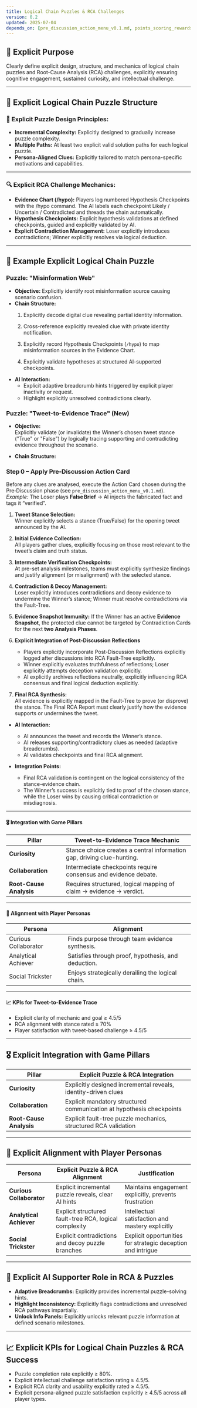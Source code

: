 ```yaml
---
title: Logical Chain Puzzles & RCA Challenges
version: 0.2
updated: 2025‑07‑04
depends_on: [pre_discussion_action_menu_v0.1.md, points_scoring_rewards_v0.2.md]
---
```



## 🎯 Explicit Purpose
Clearly define explicit design, structure, and mechanics of logical chain puzzles and Root-Cause Analysis (RCA) challenges, explicitly ensuring cognitive engagement, sustained curiosity, and intellectual challenge.

---

## 📌 Explicit Logical Chain Puzzle Structure

### 🔗 Explicit Puzzle Design Principles:
- **Incremental Complexity:** Explicitly designed to gradually increase puzzle complexity.
- **Multiple Paths:** At least two explicit valid solution paths for each logical puzzle.
- **Persona-Aligned Clues:** Explicitly tailored to match persona-specific motivations and capabilities.

---

### 🔍 Explicit RCA Challenge Mechanics:
- **Evidence Chart (/hypo):** Players log numbered Hypothesis Checkpoints with the /hypo command. The AI labels each checkpoint Likely / Uncertain / Contradicted and threads the chain automatically.
- **Hypothesis Checkpoints:** Explicit hypothesis validations at defined checkpoints, guided and explicitly validated by AI.
- **Explicit Contradiction Management:** Loser explicitly introduces contradictions; Winner explicitly resolves via logical deduction.

---

## 📖 Example Explicit Logical Chain Puzzle

### Puzzle: "Misinformation Web"
- **Objective:** Explicitly identify root misinformation source causing scenario confusion.
- **Chain Structure:** 
  1. Explicitly decode digital clue revealing partial identity information.
  2. Cross-reference explicitly revealed clue with private identity notification.
  3. Explicitly record Hypothesis Checkpoints (`/hypo`) to map misinformation sources in the Evidence Chart.

  4. Explicitly validate hypotheses at structured AI-supported checkpoints.
- **AI Interaction:**
  - Explicit adaptive breadcrumb hints triggered by explicit player inactivity or request.
  - Highlight explicitly unresolved contradictions clearly.

### Puzzle: "Tweet-to-Evidence Trace" (New)

- **Objective:**  
  Explicitly validate (or invalidate) the Winner’s chosen tweet stance ("True" or "False") by logically tracing supporting and contradicting evidence throughout the scenario.

- **Chain Structure:**  
### Step 0 – Apply Pre‑Discussion Action Card
Before any clues are analysed, execute the Action Card chosen during the Pre‑Discussion phase
(see `pre_discussion_action_menu_v0.1.md`).  
*Example:* The Loser plays **False Brief** → AI injects the fabricated fact and tags it “verified”.


  1. **Tweet Stance Selection:**  
     Winner explicitly selects a stance (True/False) for the opening tweet announced by the AI.
  2. **Initial Evidence Collection:**  
     All players gather clues, explicitly focusing on those most relevant to the tweet’s claim and truth status.
  3. **Intermediate Verification Checkpoints:**  
     At pre-set analysis milestones, teams must explicitly synthesize findings and justify alignment (or misalignment) with the selected stance.
  4. **Contradiction & Decoy Management:**  
     Loser explicitly introduces contradictions and decoy evidence to undermine the Winner’s stance; Winner must resolve contradictions via the Fault-Tree.
  5. **Evidence Snapshot Immunity:**  If the Winner has an active **Evidence Snapshot**, the protected clue cannot be targeted by Contradiction Cards for the next **two Analysis Phases**.

6. **Explicit Integration of Post-Discussion Reflections**  
   - Players explicitly incorporate Post-Discussion Reflections explicitly logged after discussions into RCA Fault-Tree explicitly.
   - Winner explicitly evaluates truthfulness of reflections; Loser explicitly attempts deception validation explicitly.
   - AI explicitly archives reflections neutrally, explicitly influencing RCA consensus and final logical deduction explicitly.
  7. **Final RCA Synthesis:**  
     All evidence is explicitly mapped in the Fault-Tree to prove (or disprove) the stance. The Final RCA Report must clearly justify how the evidence supports or undermines the tweet.

- **AI Interaction:**  
  - AI announces the tweet and records the Winner’s stance.  
  - AI releases supporting/contradictory clues as needed (adaptive breadcrumbs).  
  - AI validates checkpoints and final RCA alignment.

- **Integration Points:**  
  - Final RCA validation is contingent on the logical consistency of the stance-evidence chain.
  - The Winner’s success is explicitly tied to proof of the chosen stance, while the Loser wins by causing critical contradiction or misdiagnosis.

---

#### 🎖 **Integration with Game Pillars**
| Pillar                 | Tweet-to-Evidence Trace Mechanic                    |
|------------------------|-----------------------------------------------------|
| **Curiosity**          | Stance choice creates a central information gap, driving clue-hunting. |
| **Collaboration**      | Intermediate checkpoints require consensus and evidence debate.        |
| **Root-Cause Analysis**| Requires structured, logical mapping of claim → evidence → verdict.    |

---

#### 👤 **Alignment with Player Personas**
| Persona                | Alignment                                          |
|------------------------|---------------------------------------------------|
| Curious Collaborator   | Finds purpose through team evidence synthesis.    |
| Analytical Achiever    | Satisfies through proof, hypothesis, and deduction.|
| Social Trickster       | Enjoys strategically derailing the logical chain. |

---

#### 📈 **KPIs for Tweet-to-Evidence Trace**
- Explicit clarity of mechanic and goal ≥ 4.5/5
- RCA alignment with stance rated ≥ 70%
- Player satisfaction with tweet-based challenge ≥ 4.5/5




---

## 🎖 Explicit Integration with Game Pillars

| Pillar                 | Explicit Puzzle & RCA Integration            |
|------------------------|----------------------------------------------|
| **Curiosity**          | Explicitly designed incremental reveals, identity-driven clues |
| **Collaboration**      | Explicit mandatory structured communication at hypothesis checkpoints |
| **Root-Cause Analysis**| Explicit fault-tree puzzle mechanics, structured RCA validation |

---

## 👤 Explicit Alignment with Player Personas

| Persona                | Explicit Puzzle & RCA Alignment                  | Justification                                 |
|------------------------|---------------------------------------------------|-----------------------------------------------|
| **Curious Collaborator** | Explicit incremental puzzle reveals, clear AI hints | Maintains engagement explicitly, prevents frustration |
| **Analytical Achiever**  | Explicit structured fault-tree RCA, logical complexity | Intellectual satisfaction and mastery explicitly |
| **Social Trickster**     | Explicit contradictions and decoy puzzle branches | Explicit opportunities for strategic deception and intrigue |

---

## 🤖 Explicit AI Supporter Role in RCA & Puzzles
- **Adaptive Breadcrumbs:** Explicitly provides incremental puzzle-solving hints.
- **Highlight Inconsistency:** Explicitly flags contradictions and unresolved RCA pathways impartially.
- **Unlock Info Panels:** Explicitly unlocks relevant puzzle information at defined scenario milestones.

---

## 📈 Explicit KPIs for Logical Chain Puzzles & RCA Success
- Puzzle completion rate explicitly ≥ 80%.
- Explicit intellectual challenge satisfaction rating ≥ 4.5/5.
- Explicit RCA clarity and usability explicitly rated ≥ 4.5/5.
- Explicit persona-aligned puzzle satisfaction explicitly ≥ 4.5/5 across all player types.

